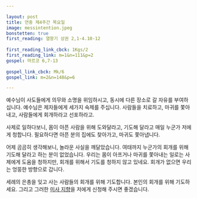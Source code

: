 ```yaml
---

layout: post
title: 연중 제4주간 목요일
image: messintention.jpeg
bonstetten: true
first_reading: 열왕기 상권 2,1-4.10-12
 
first_reading_link_cbck: 1Kgs/2
first_reading_link: m=1&n=111&p=2
gospel: 마르코 6,7-13
 
gospel_link_cbck: Mk/6
gospel_link: m=2&n=148&p=6

---
```

 
예수님이 사도들에게 의무와 소명을 위임하시고, 동시에 다른 장소로 갈 자유를 부여하십니다. 예수님은 제자들에게 세가지 숙제를 주십니다. 사람들을 치료하고, 마귀를 쫓아내고, 사람들에게 회개하라고 선포하라고.

사제로 일하다보니, 몸이 아픈 사람을 위해 도와달라고, 기도해 달라고 매일 누군가 저에게 청합니다.
필요하다면 아픈 분의 집에도 찾아가고, 마귀도 쫓아냅니다.

어제 곰곰히 생각해보니, 놀라운 사실을 깨달았습니다. 여태까지 누군가의 회개를 위해 기도해 달라고 하는 분이 없었습니다.
우리는 몸이 아프거나 마귀를 쫓아내는 일로는 사제에게 도움을 청하지만, 회개를 위해서 기도를 청하지 않고 있네요.
회개가 없으면 우리는 엉뚱한 방향으로 갑니다.

세례의 은총을 잊고 사는 사람들의 회개를 위해 기도합니다. 본인의 회개를 위해 기도하세요.
그리고 그러한 <a href="https://maria.catholic.or.kr/dictionary/bbs/bbs_view.asp?id=173649&ref=185&menu=4798">미사 지향</a>을 저에게 신청해 주시면 좋겠습니다.

